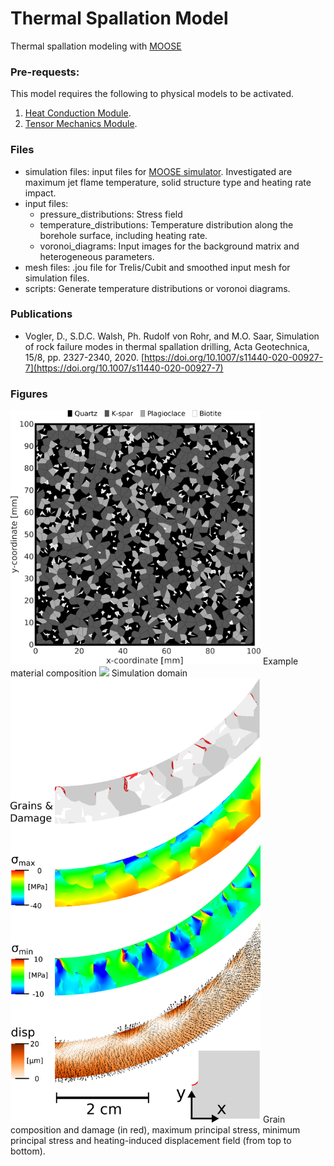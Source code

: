 # Thermal Spallation Model
Thermal spallation modeling with [MOOSE](www.github.com/idaholab/moose)

### Pre-requests:
This model requires the following to physical models to be activated. 
1. [Heat Conduction Module](https://mooseframework.inl.gov/modules/heat_conduction/index.html).
2. [Tensor Mechanics Module](https://mooseframework.inl.gov/modules/tensor_mechanics/index.html). 
 

### Files
- simulation files: input files for [MOOSE simulator](www.github.com/idaholab/moose). Investigated are maximum jet flame temperature, solid structure type and heating rate impact.
- input files:
  - pressure_distributions: Stress field
  - temperature_distributions: Temperature distribution along the borehole surface, including heating rate.
  - voronoi_diagrams: Input images for the background matrix and heterogeneous parameters.
- mesh files: .jou file for Trelis/Cubit and smoothed input mesh for simulation files.
- scripts: Generate temperature distributions or voronoi diagrams.

### Publications
- Vogler, D., S.D.C. Walsh, Ph. Rudolf von Rohr, and M.O. Saar, Simulation of rock failure modes in thermal spallation drilling, Acta Geotechnica, 15/8, pp. 2327-2340, 2020.  [https://doi.org/10.1007/s11440-020-00927-7](https://doi.org/10.1007/s11440-020-00927-7)

### Figures
<img src="./images/example_material_composition.png" width="400">
Example material composition


<img src="./images/final_system_mesh.png" width="400">
Simulation domain


<img src="./images/final_granite_D100m_T1000_stresses.png" width="400">
Grain composition and damage (in red), maximum principal stress, minimum principal stress and heating-induced displacement field (from top to bottom). 
